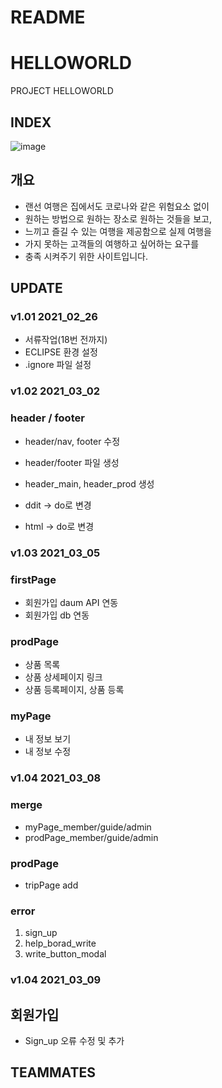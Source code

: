 # README

# HELLOWORLD

PROJECT HELLOWORLD

## INDEX

![image](https://user-images.githubusercontent.com/24990542/124079687-6e89e080-da84-11eb-8cc5-2ce65a37f87f.png)

## 개요

- 랜선 여행은 집에서도 코로나와 같은 위험요소 없이
- 원하는 방법으로 원하는 장소로 원하는 것들을 보고,
- 느끼고 즐길 수 있는 여행을 제공함으로 실제 여행을
- 가지 못하는 고객들의 여행하고 싶어하는 요구를
- 충족 시켜주기 위한 사이트입니다.

## UPDATE

### v1.01 2021_02_26

- 서류작업(18번 전까지)
- ECLIPSE 환경 설정
- .ignore 파일 설정

### v1.02 2021_03_02

### header / footer

- header/nav, footer 수정
- header/footer 파일 생성
- header_main, header_prod 생성

- ddit → do로 변경
- html → do로 변경

### v1.03 2021_03_05

### firstPage
- 회원가입 daum API 연동
- 회원가입 db 연동

### prodPage
- 상품 목록
- 상품 상세페이지 링크
- 상품 등록페이지, 상품 등록

### myPage
- 내 정보 보기
- 내 정보 수정


### v1.04 2021_03_08

### merge
- myPage_member/guide/admin
- prodPage_member/guide/admin

### prodPage
- tripPage add

### error
1. sign_up
2. help_borad_write
3. write_button_modal

### v1.04 2021_03_09

## 회원가입
- Sign_up 오류 수정 및 추가

## TEAMMATES

